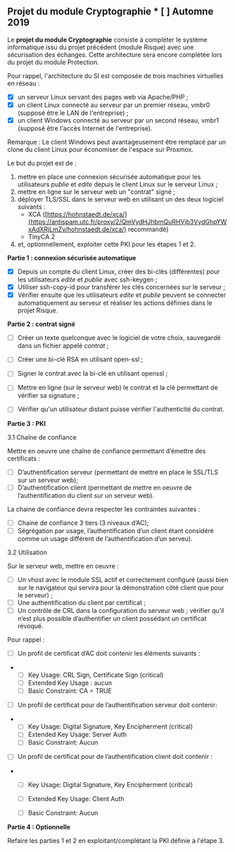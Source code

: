 ## Projet du module Cryptographie * [ ]  Automne 2019

Le **projet du module Cryptographie** consiste à compléter le système informatique issu du projet précédent (module Risque) avec une sécurisation des échanges. Cette architecture sera encore complétée lors du projet du module Protection.

Pour rappel, l'architecture du SI est composée de trois machines virtuelles en réseau :

* [x]  un serveur Linux servant des pages web via Apache/PHP ;
* [x]  un client Linux connecté au serveur par un premier réseau, vmbr0 (supposé être le LAN de l'entreprise) ;
* [x]  un client Windows connecté au serveur par un second réseau, vmbr1 (supposé être l'accès Internet de l'entreprise).

Remarque : Le client Windows peut avantageusement être remplacé par un clone du client Linux pour économiser de l'espace sur Proxmox.

Le but du projet est de :

1. mettre en place une connexion sécurisée automatique pour les utilisateurs *publie* et *edite* depuis le client Linux sur le serveur Linux ;
2. mettre en ligne sur le serveur web un "contrat" signé ;
3. déployer TLS/SSL dans le serveur web en utilisant un des deux logiciel suivants :
   - XCA ([https://hohnstaedt.de/xca/](https://antispam.utc.fr/proxy/2/QmVydHJhbmQuRHVjb3VydGhpYWxAdXRjLmZy/hohnstaedt.de/xca/) recommandé)
   - TinyCA 2
4. et, optionnellement, exploiter cette PKI pour les étapes 1 et 2.

**Partie 1 : connexion sécurisée automatique**

* [x]  Depuis un compte du client Linux, créer des bi-clés (différentes) pour les utilisateurs *edite* et *publie* avec ssh-keygen ;
* [x]  Utiliser ssh-copy-id pour transférer les clés concernées sur le serveur ;
* [x]  Vérifier ensuite que les utilisateurs *edite* et *publie* peuvent se connecter automatiquement au serveur et réaliser les actions définies dans le projet Risque.

**Partie 2 : contrat signé**

* [ ]  Créer un texte quelconque avec le logiciel de votre choix, sauvegardé dans un fichier appelé *contrat* ;
* [ ]  Créer une bi-clé RSA en utilisant open-ssl ;
* [ ]  Signer le contrat avec la bi-clé en utilisant openssl ;
* [ ]  Mettre en ligne (sur le serveur web) le contrat et la clé permettant de vérifier sa signature ;
* [ ]  Vérifier qu'un utilisateur distant puisse vérifier l'authenticité du contrat.



**Partie 3 : PKI**

3.1 Chaîne de confiance

Mettre en oeuvre une chaîne de confiance permettant d’émettre des certificats :

* [ ]  D’authentification serveur (permettant de mettre en place le SSL/TLS sur un serveur web);
* [ ]  D’authentification client (permettant de mettre en oeuvre de l’authentification du client sur un serveur web).

La chaine de confiance devra respecter les contraintes suivantes :

* [ ]  Chaine de confiance 3 tiers (3 niveaux d’AC);
* [ ]  Ségrégation par usage, l’authentification d’un client étant considéré comme un usage différent de l’authentification d’un serveu).

3.2 Utilisation

Sur le serveur web, mettre en oeuvre :

* [ ]  Un vhost avec le module SSL actif et correctement configuré (aussi bien sur le navigateur qui servira pour la démonstration côté client que pour le serveur) ;
* [ ]  Une authentification du client par certificat ;
* [ ]  Un contrôle de CRL dans la configuration du serveur web ; vérifier qu’il n’est plus possible d’authentifier un client possédant un certificat révoqué.

Pour rappel :

* [ ]  Un profil de certificat d’AC doit contenir les éléments suivants :

- * [ ]  Key Usage: CRL Sign, Certificate Sign (critical)
  * [ ]  Extended Key Usage : aucun
  * [ ]  Basic Constraint: CA = TRUE

* [ ]  Un profil de certificat pour de l’authentification serveur doit contenir:

- * [ ]  Key Usage: Digital Signature, Key Encipherment (critical)
  * [ ]  Extended Key Usage: Server Auth
  * [ ]  Basic Constraint: Aucun

* [ ]  Un profil de certificat pour de l’authentification client doit contenir :

- * [ ]  Key Usage: Digital Signature, Key Encipherment (critical)
  * [ ]  Extended Key Usage: Client Auth
  * [ ]  Basic Constraint: Aucun



**Partie 4 : Optionnelle**

Refaire les parties 1 et 2 en exploitant/complétant la PKI définie à l'étape 3.